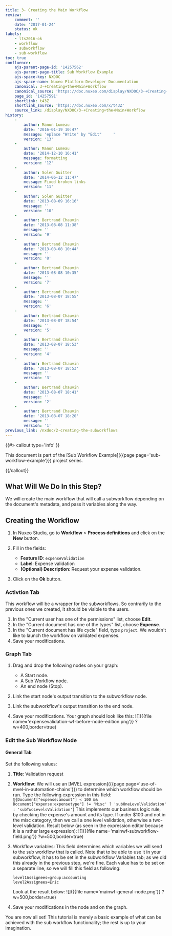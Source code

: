 ```yaml
---
title: 3- Creating the Main Workflow
review:
    comment: ''
    date: '2017-01-24'
    status: ok
labels:
    - lts2016-ok
    - workflow
    - subworkflow
    - sub-workflow
toc: true
confluence:
    ajs-parent-page-id: '14257562'
    ajs-parent-page-title: Sub Workflow Example
    ajs-space-key: NXDOC
    ajs-space-name: Nuxeo Platform Developer Documentation
    canonical: 3-+Creating+the+Main+Workflow
    canonical_source: 'https://doc.nuxeo.com/display/NXDOC/3-+Creating+the+Main+Workflow'
    page_id: '14257591'
    shortlink: t43Z
    shortlink_source: 'https://doc.nuxeo.com/x/t43Z'
    source_link: /display/NXDOC/3-+Creating+the+Main+Workflow
history:
    -
        author: Manon Lumeau
        date: '2016-01-19 10:47'
        message: 'eplace "Write" by "Edit"     '
        version: '13'
    -
        author: Manon Lumeau
        date: '2014-12-10 16:41'
        message: formatting
        version: '12'
    -
        author: Solen Guitter
        date: '2014-06-12 11:47'
        message: Fixed broken links
        version: '11'
    -
        author: Solen Guitter
        date: '2013-08-09 16:16'
        message: ''
        version: '10'
    -
        author: Bertrand Chauvin
        date: '2013-08-08 11:38'
        message: ''
        version: '9'
    -
        author: Bertrand Chauvin
        date: '2013-08-08 10:44'
        message: ''
        version: '8'
    -
        author: Bertrand Chauvin
        date: '2013-08-08 10:35'
        message: ''
        version: '7'
    -
        author: Bertrand Chauvin
        date: '2013-08-07 18:55'
        message: ''
        version: '6'
    -
        author: Bertrand Chauvin
        date: '2013-08-07 18:54'
        message: ''
        version: '5'
    -
        author: Bertrand Chauvin
        date: '2013-08-07 18:53'
        message: ''
        version: '4'
    -
        author: Bertrand Chauvin
        date: '2013-08-07 18:53'
        message: ''
        version: '3'
    -
        author: Bertrand Chauvin
        date: '2013-08-07 18:41'
        message: ''
        version: '2'
    -
        author: Bertrand Chauvin
        date: '2013-08-07 18:20'
        message: ''
        version: '1'
previous_link: /nxdoc/2-creating-the-subworkflows
---
```

{{#> callout type='info' }}

This document is part of the [Sub Workflow Example]({{page page='sub-workflow-example'}}) project series.

{{/callout}}

## What Will We Do In this Step?

We will create the main workflow that will call a subworkflow depending on the document's metadata, and pass it variables along the way.

## Creating the Workflow

1.  In Nuxeo Studio, go to **Workflow** > **Process definitions** and click on the **New** button.
2.  Fill in the fields:

    - **Feature ID**: `expenseValidation`
    - **Label**: Expense validation
    - **(Optional) Description**: Request your expense validation.
3.  Click on the **Ok** button.

### Activtion Tab

This workflow will be a wrapper for the subworkflows. So contrarily to the previous ones we created, it should be visible to the users.

1.  In the "Current user has one of the permissions" list, choose **Edit**.
2.  In the "Current document has one of the types" list, choose **Expense**.
3.  In the "Current document has life cycle" field, type `project`. We wouldn't like to launch the workflow on validated expenses.
4.  Save your modifications.

### Graph Tab

1.  Drag and drop the following nodes on your graph:

    - A Start node.
    - A Sub Workflow node.
    - An end node (Stop).
2.  Link the start node's output transition to the subworkflow node.
3.  Link the subworkflow's output transition to the end node.
4.  Save your modifications.
    Your graph should look like this:
    ![]({{file name='expensevalidation-wf-before-node-edition.png'}} ?w=400,border=true)

### Edit the Sub Workflow Node

#### General Tab

Set the following values:

1.  **Title**: Validation request

2.  **Workflow**: We will use an [MVEL expression]({{page page='use-of-mvel-in-automation-chains'}}) to determine which workflow should be run. Type the following expression in this field:
    `@{Document["expense:amount"] < 100 && Document["expense:expensetype"] != 'Misc' ? 'subOneLevelValidation' : 'subTwoLevelsValidation'`}
    This implements our business logic rule, by checking the expense's amount and its type. If under $100 and not in the misc category, then we call a one level validation, otherwise a two-level validation.
    Result below (as seen in the expression editor because it is a rather large expression):
    ![]({{file name='mainwf-subworkflow-field.png'}} ?w=500,border=true)

3.  Workflow variables: This field determines which variables we will send to the sub workflow that is called. Note that to be able to use it in your subworkflow, it has to be set in the subworkflow Variables tab; as we did this already in the previous step, we're fine. Each value has to be set on a separate line, so we will fill this field as following:

    ```
    level1Assignees=group:accounting
    level2Assignees=Eric
    ```

    Look at the result below:
    ![]({{file name='mainwf-general-node.png'}} ?w=500,border=true)

4.  Save your modifications in the node and on the graph.

You are now all set! This tutorial is merely a basic example of what can be achieved with the sub workflow functionality; the rest is up to your imagination.
